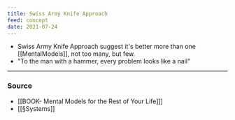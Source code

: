 ```yaml
---
title: Swiss Army Knife Approach
feed: concept
date: 2021-07-24
---
```


- Swiss Army Knife Approach suggest it's better more than one [[MentalModels]], not too many, but few. 
- "To the man with a hammer, every problem looks like a nail"

--- 

### Source
- [[BOOK- Mental Models for the Rest of Your Life]]]
- [[§Systems]]